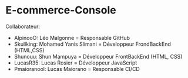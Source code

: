 # E-commerce-Console


Collaborateur:

- AlpinooO: Léo Malgonne = Responsable GitHub
- Skullking: Mohamed Yanis Slimani = Développeur FrondBackEnd (HTML,CSS)
- Shunouu: Shun Mampuya = Développeur FrontBackEnd (HTML, CSS)
- LucasR35: Lucas Rosier = Développeur JavaScript
- Pmaioranool: Lucas Maiorano = Responsable CI/CD